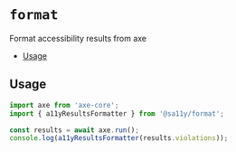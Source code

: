 # `format`

Format accessibility results from axe

<!-- START doctoc generated TOC please keep comment here to allow auto update -->
<!-- DON'T EDIT THIS SECTION, INSTEAD RE-RUN doctoc TO UPDATE -->


- [Usage](#usage)

<!-- END doctoc generated TOC please keep comment here to allow auto update -->

## Usage

```javascript
import axe from 'axe-core';
import { a11yResultsFormatter } from '@sa11y/format';

const results = await axe.run();
console.log(a11yResultsFormatter(results.violations));
```
